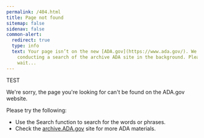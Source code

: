 ```yaml
---
permalink: /404.html
title: Page not found
sitemap: false
sidenav: false
common-alert:
  redirect: true
  type: info
  text: Your page isn’t on the new [ADA.gov](https://www.ada.gov/). We are
    conducting a search of the archive ADA site in the background. Please
    wait...
---
```

T﻿EST

We're sorry, the page you're looking for can't be found on the ADA.gov website.

Please try the following:

* Use the Search function to search for the words or phrases.
* Check the <a target="blank" href="https://archive.ada.gov">archive.ADA.gov</a> site for more ADA materials.